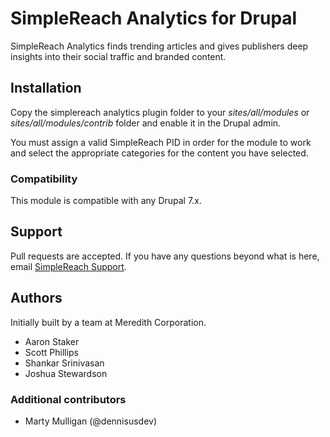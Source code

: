 # SimpleReach Analytics for Drupal
SimpleReach Analytics finds trending articles and gives publishers deep insights into their social traffic and branded content.

## Installation

Copy the simplereach analytics plugin folder to your _sites/all/modules_ or _sites/all/modules/contrib_ folder and enable it in the Drupal admin.

You must assign a valid SimpleReach PID in order for the module to work and select the appropriate categories for the content you have selected.

### Compatibility

This module is compatible with any Drupal 7.x.

## Support

Pull requests are accepted. If you have any questions beyond what is here, email [SimpleReach Support](mailto:support@simplereach.com).


## Authors

Initially built by a team at Meredith Corporation.

* Aaron Staker
* Scott Phillips
* Shankar Srinivasan
* Joshua Stewardson

### Additional contributors

* Marty Mulligan (@dennisusdev)
